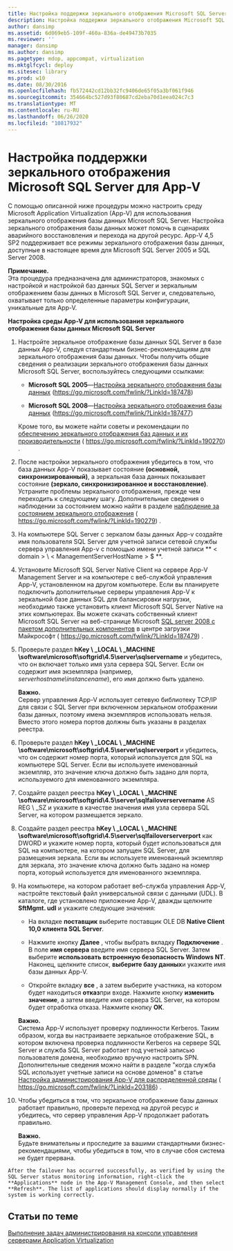 ```yaml
---
title: Настройка поддержки зеркального отображения Microsoft SQL Server для App-V
description: Настройка поддержки зеркального отображения Microsoft SQL Server для App-V
author: dansimp
ms.assetid: 6d069eb5-109f-460a-836a-de49473b7035
ms.reviewer: ''
manager: dansimp
ms.author: dansimp
ms.pagetype: mdop, appcompat, virtualization
ms.mktglfcycl: deploy
ms.sitesec: library
ms.prod: w10
ms.date: 08/30/2016
ms.openlocfilehash: fb572442cd12bb32fc9406de65f05a3bf061f946
ms.sourcegitcommit: 354664bc527d93f80687cd2eba70d1eea024c7c3
ms.translationtype: MT
ms.contentlocale: ru-RU
ms.lasthandoff: 06/26/2020
ms.locfileid: "10817932"
---
```

# Настройка поддержки зеркального отображения Microsoft SQL Server для App-V


С помощью описанной ниже процедуры можно настроить среду Microsoft Application Virtualization (App-V) для использования зеркального отображения базы данных Microsoft SQL Server. Настройка зеркального отображения базы данных может помочь в сценариях аварийного восстановления и перехода на другой ресурс. App-V 4,5 SP2 поддерживает все режимы зеркального отображения базы данных, доступные в настоящее время для Microsoft SQL Server 2005 и SQL Server 2008.

**Примечание.**  
Эта процедура предназначена для администраторов, знакомых с настройкой и настройкой баз данных SQL Server и зеркальным отображением базы данных в Microsoft SQL Server и, следовательно, охватывает только определенные параметры конфигурации, уникальные для App-V.



**Настройка среды App-V для использования зеркального отображения базы данных Microsoft SQL Server**

1.  Настройте зеркальное отображение базы данных SQL Server в базе данных App-V, следуя стандартным бизнес-рекомендациям для зеркального отображения базы данных. Чтобы получить общие сведения о реализации зеркального отображения базы данных Microsoft SQL Server, воспользуйтесь следующими ссылками:

    -   **Microsoft SQL 2005**—[Настройка зеркального отображения базы данных](https://go.microsoft.com/fwlink/?LinkId=187478) (https://go.microsoft.com/fwlink/?LinkId=187478)

    -   **Microsoft SQL 2008**—[Настройка зеркального отображения базы данных](https://go.microsoft.com/fwlink/?LinkId=187477) (https://go.microsoft.com/fwlink/?LinkId=187477)

    Кроме того, вы можете найти советы и рекомендации по [обеспечению зеркального отображения баз данных и их производительности](https://go.microsoft.com/fwlink/?LinkId=190270) ( https://go.microsoft.com/fwlink/?LinkId=190270) .

2.  После настройки зеркального отображения убедитесь в том, что база данных App-V показывает состояние **(основной, синхронизированный)**, а зеркальная база данных показывает состояние **(зеркало, синхронизированное и восстановление)**. Устраните проблемы зеркального отображения, прежде чем переходить к следующему шагу. Дополнительные сведения о наблюдении за состоянием можно найти в разделе [наблюдение за состоянием зеркального отображения](https://go.microsoft.com/fwlink/?LinkId=190279) ( https://go.microsoft.com/fwlink/?LinkId=190279) .

3.  На компьютере SQL Server с зеркалом базы данных App-v создайте имя пользователя SQL Server для учетной записи сетевой службы сервера управления App-v с помощью имени учетной записи ** &lt; domain &gt; \\ &lt; ManagementServerHostName &gt; $ **.

4.  Установите Microsoft SQL Server Native Client на сервере App-V Management Server и на компьютере с веб-службой управления App-V, установленном на другом компьютере. Если вы планируете подключить дополнительные серверы управления App-V к зеркальной базе данных SQL для балансировки нагрузки, необходимо также установить клиент Microsoft SQL Server Native на этих компьютерах. Вы можете скачать собственный клиент Microsoft SQL Server на веб-странице Microsoft [SQL server 2008 с пакетом дополнительных компонентов](https://go.microsoft.com/fwlink/?LinkId=187479) в центре загрузки Майкрософт ( https://go.microsoft.com/fwlink/?LinkId=187479) .

5.  Проверьте раздел **hKey \ _LOCAL \ _MACHINE \\software\\microsoft\\softgrid\\4.5\\server\\sqlservername** и убедитесь, что он включает только имя узла сервера SQL Server. Если он содержит имя экземпляра (например, *serverhostname\\instancename*), его имя должно быть удалено.

    **Важно.**  
    Сервер управления App-V использует сетевую библиотеку TCP/IP для связи с SQL Server при включенном зеркальном отображении базы данных, поэтому имена экземпляров использовать нельзя. Вместо этого номера портов должны быть указаны в разделах реестра.



6.  Проверьте раздел **hKey \ _LOCAL \ _MACHINE \\software\\microsoft\\softgrid\\4.5\\server\\sqlserverport** и убедитесь, что он содержит номер порта, который используется для SQL на компьютере SQL Server. Если вы используете именованный экземпляр, это значение ключа должно быть задано для порта, используемого для именованного экземпляра.

7.  Создайте раздел реестра **hKey \ _LOCAL \ _MACHINE \\software\\microsoft\\softgrid\\4.5\\server\\sqlfailoverservername** AS REG \ _SZ и укажите в качестве значения имя узла сервера SQL Server, на котором размещается зеркало.

8.  Создайте раздел реестра **hKey \ _LOCAL \ _MACHINE \\software\\microsoft\\softgrid\\4.5\\server\\sqlfailoverserverport** как DWORD и укажите номер порта, который будет использоваться для SQL на компьютере, на котором запущен SQL Server, для размещения зеркала. Если вы используете именованный экземпляр для зеркала, это значение ключа должно быть задано на номер порта, который используется для именованного экземпляра.

9.  На компьютере, на котором работает веб-служба управления App-V, настройте текстовый файл универсальной связи с данными (UDL). В каталоге, где установлено приложение App-V, дважды щелкните **SftMgmt. udl** и укажите следующие значения:

    -   На вкладке **поставщик** выберите поставщик OLE DB **Native Client 10,0 клиента SQL Server**.

    -   Нажмите кнопку **Далее** , чтобы выбрать вкладку **Подключение** . В поле **имя сервера** введите имя сервера SQL Server. Затем выберите **использовать встроенную безопасность Windows NT**. Наконец, щелкните список, **выберите базу данных**и укажите имя базы данных App-V.

    -   Откройте вкладку **все** , а затем выберите участника, на котором будет находиться **отказ**при входе. Нажмите кнопку **изменить значение**, а затем введите имя сервера SQL Server, на котором будет отработка отказа. Нажмите кнопку **ОК**.

    **Важно.**  
    Система App-V использует проверку подлинности Kerberos. Таким образом, когда вы настраиваете зеркальное отображение SQL, в котором включена проверка подлинности Kerberos на сервере SQL Server и служба SQL Server работает под учетной записью пользователя домена, необходимо вручную настроить SPN. Дополнительные сведения можно найти в разделе "когда служба SQL использует учетные записи на основе доменов" в статье [Настройка администрирования App-V для распределенной среды](https://go.microsoft.com/fwlink/?LinkId=203186) ( https://go.microsoft.com/fwlink/?LinkId=203186) .



10. Чтобы убедиться в том, что зеркальное отображение базы данных работает правильно, проверьте переход на другой ресурс и убедитесь, что сервер управления App-V продолжает работать правильно.

    **Важно.**  
    Будьте внимательны и проследите за вашими стандартными бизнес-рекомендациями, чтобы убедиться в том, что в случае сбоя система не будет прервана.



~~~
After the failover has occurred successfully, as verified by using the SQL Server status monitoring information, right-click the **Applications** node in the App-V Management Console, and then select **Refresh**. The list of applications should display normally if the system is working correctly.
~~~

## Статьи по теме


[Выполнение задач администрирования на консоли управления серверами Application Virtualization](how-to-perform-administrative-tasks-in-the-application-virtualization-server-management-console.md)









